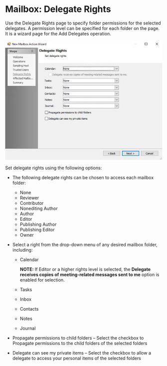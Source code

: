 # Mailbox: Delegate Rights

Use the Delegate Rights page to specify folder permissions for the selected delegates. A permission level can be specified for each folder on the page. It is a wizard page for the Add Delegates operation.

![New Mailbox Action Wizard Delegate Rights page](../../../../../../static/img/product_docs/accessanalyzer/enterpriseauditor/admin/action/mailbox/delegaterights.webp)

Set delegate rights using the following options:

- The following delegate rights can be chosen to access each mailbox folder:

  - None
  - Reviewer
  - Contributor
  - Nonediting Author
  - Author
  - Editor
  - Publishing Author
  - Publishing Editor
  - Owner
- Select a right from the drop-down menu of any desired mailbox folder, including:

  - Calendar

    __NOTE:__ If Editor or a higher rights level is selected, the __Delegate receives copies of meeting-related messages sent to me__ option is enabled for selection.
  - Tasks
  - Inbox
  - Contacts
  - Notes
  - Journal
- Propagate permissions to child folders – Select the checkbox to Propagate permissions to the child folders of the selected folders
- Delegate can see my private items – Select the checkbox to allow a delegate to access your personal items of the selected folders
